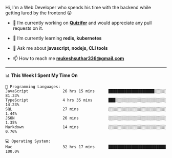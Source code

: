 Hi, I'm a Web Developer who spends his time with the backend while getting lured by the frontend 😜

- 🔭 I’m currently working on **[Quizifer](https://github.com/SutharMukesh/Quizifer/)** and would appreciate any pull requests on it.

- 🌱 I’m currently learning **redis, kubernetes**

- 💬 Ask me about **javascript, nodejs, CLI tools**

- 📫 How to reach me **mukeshsuthar336@gmail.com**

---
<!--START_SECTION:waka-->
📊 **This Week I Spent My Time On** 

```text
💬 Programming Languages: 
JavaScript               26 hrs 15 mins      ████████████████████░░░░░   81.33% 
TypeScript               4 hrs 35 mins       ███░░░░░░░░░░░░░░░░░░░░░░   14.23% 
SQL                      27 mins             ░░░░░░░░░░░░░░░░░░░░░░░░░   1.44% 
JSON                     26 mins             ░░░░░░░░░░░░░░░░░░░░░░░░░   1.35% 
Markdown                 14 mins             ░░░░░░░░░░░░░░░░░░░░░░░░░   0.76%

💻 Operating System: 
Mac                      32 hrs 17 mins      █████████████████████████   100.0%

```


<!--END_SECTION:waka-->
